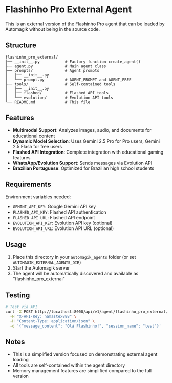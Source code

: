 # Flashinho Pro External Agent

This is an external version of the Flashinho Pro agent that can be loaded by Automagik without being in the source code.

## Structure

```
flashinho_pro_external/
├── __init__.py           # Factory function create_agent()
├── agent.py              # Main agent class
├── prompts/              # Agent prompts
│   ├── __init__.py
│   └── prompt.py         # AGENT_PROMPT and AGENT_FREE
├── tools/                # Self-contained tools
│   ├── __init__.py
│   ├── flashed/          # Flashed API tools
│   └── evolution/        # Evolution API tools
└── README.md             # This file
```

## Features

- **Multimodal Support**: Analyzes images, audio, and documents for educational content
- **Dynamic Model Selection**: Uses Gemini 2.5 Pro for Pro users, Gemini 2.5 Flash for free users
- **Flashed API Integration**: Complete integration with educational gaming features
- **WhatsApp/Evolution Support**: Sends messages via Evolution API
- **Brazilian Portuguese**: Optimized for Brazilian high school students

## Requirements

Environment variables needed:
- `GEMINI_API_KEY`: Google Gemini API key
- `FLASHED_API_KEY`: Flashed API authentication
- `FLASHED_API_URL`: Flashed API endpoint
- `EVOLUTION_API_KEY`: Evolution API key (optional)
- `EVOLUTION_API_URL`: Evolution API URL (optional)

## Usage

1. Place this directory in your `automagik_agents` folder (or set `AUTOMAGIK_EXTERNAL_AGENTS_DIR`)
2. Start the Automagik server
3. The agent will be automatically discovered and available as "flashinho_pro_external"

## Testing

```bash
# Test via API
curl -X POST http://localhost:8000/api/v1/agent/flashinho_pro_external/run \
  -H "X-API-Key: namastex888" \
  -H "Content-Type: application/json" \
  -d '{"message_content": "Olá Flashinho!", "session_name": "test"}'
```

## Notes

- This is a simplified version focused on demonstrating external agent loading
- All tools are self-contained within the agent directory
- Memory management features are simplified compared to the full version